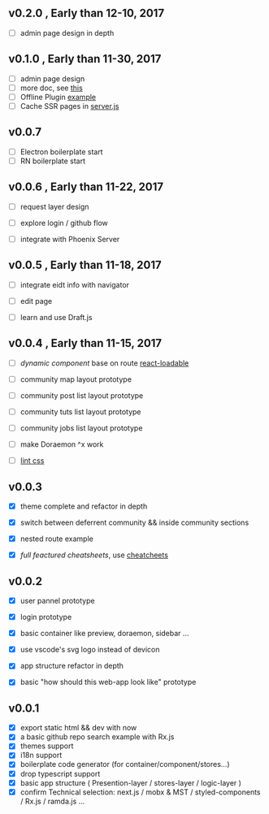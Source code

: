 
## v0.2.0 , Early than 12-10, 2017

- [ ] admin page design in depth


## v0.1.0 , Early than 11-30, 2017

- [ ] admin page design
- [ ] more doc, see [this](https://github.com/react-boilerplate/react-boilerplate/tree/master/docs)
- [ ] Offline Plugin [example](https://insight.io/github.com/Sly777/ran/blob/master/next.config.js?source=0)
- [ ] Cache SSR pages in [server.js](https://github.com/zeit/next.js/blob/master/examples/ssr-caching/server.js)

##  v0.0.7

- [ ] Electron boilerplate start
- [ ] RN boilerplate start

## v0.0.6 , Early than 11-22, 2017

- [ ] request layer design
- [ ] explore login / github flow
- [ ] integrate with Phoenix Server


## v0.0.5 , Early than 11-18, 2017

- [ ] integrate eidt info with navigator
- [ ] edit page
- [ ] learn and use Draft.js


## v0.0.4 , Early than 11-15, 2017

- [ ] *dynamic component* base on route [react-loadable](https://github.com/thejameskyle/react-loadable)
- [ ] community map layout prototype
- [ ] community post list layout prototype
- [ ] community tuts list layout prototype
- [ ] community jobs list layout prototype
- [ ] make Doraemon ^x work
- [ ] [lint css](https://github.com/styled-components/stylelint-processor-styled-components)


## v0.0.3 

- [x] theme complete and refactor in depth
- [x] switch between deferrent community && inside community sections
- [x] nested route example
- [x] *full feactured cheatsheets*, use [cheatcheets](https://github.com/rstacruz/cheatsheets)
    

## v0.0.2

- [x] user pannel prototype
- [x] login prototype
- [x] basic container like preview, doraemon, sidebar ...
- [x] use vscode's svg logo instead of devicon
- [x] app structure refactor in depth
- [x] basic "how should this web-app look like" prototype


## v0.0.1

- [x] export static html && dev with now
- [x] a basic github repo search example with Rx.js
- [x] themes support
- [x] i18n support
- [x] boilerplate code generator (for container/component/stores...)
- [x] drop typescript support
- [x] basic app structure ( Presention-layer / stores-layer / logic-layer )
- [x] confirm Technical selection: next.js / mobx & MST / styled-components / Rx.js / ramda.js ...
